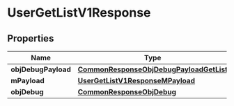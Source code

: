 
# UserGetListV1Response

## Properties
| Name | Type | Description | Notes |
| ------------ | ------------- | ------------- | ------------- |
| **objDebugPayload** | [**CommonResponseObjDebugPayloadGetList**](CommonResponseObjDebugPayloadGetList.md) |  |  |
| **mPayload** | [**UserGetListV1ResponseMPayload**](UserGetListV1ResponseMPayload.md) |  |  |
| **objDebug** | [**CommonResponseObjDebug**](CommonResponseObjDebug.md) |  |  [optional] |



